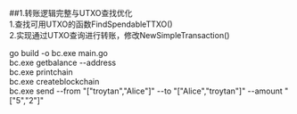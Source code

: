 ##1.转账逻辑完整与UTXO查找优化<br>
1.查找可用UTXO的函数FindSpendableTTXO()<br>
2.实现通过UTXO查询进行转账，修改NewSimpleTransaction()<br>

go build -o bc.exe main.go<br>
bc.exe getbalance --address<br>
bc.exe printchain   <br>
bc.exe createblockchain<br>
bc.exe send --from "[\"troytan\",\"Alice\"]" --to "[\"Alice\",\"troytan\"]" --amount "[\"5\",\"2\"]"<br>


